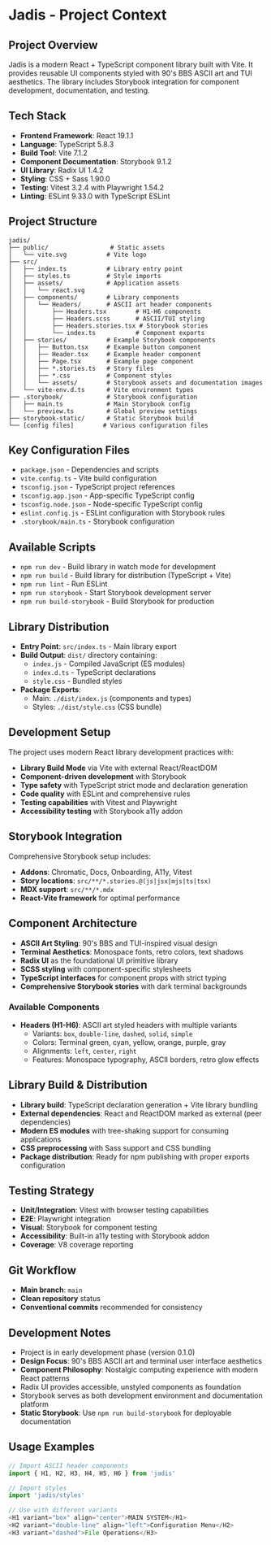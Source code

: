 # Jadis - Project Context

## Project Overview
Jadis is a modern React + TypeScript component library built with Vite. It provides reusable UI components styled with 90's BBS ASCII art and TUI aesthetics. The library includes Storybook integration for component development, documentation, and testing.

## Tech Stack
- **Frontend Framework**: React 19.1.1
- **Language**: TypeScript 5.8.3
- **Build Tool**: Vite 7.1.2
- **Component Documentation**: Storybook 9.1.2
- **UI Library**: Radix UI 1.4.2
- **Styling**: CSS + Sass 1.90.0
- **Testing**: Vitest 3.2.4 with Playwright 1.54.2
- **Linting**: ESLint 9.33.0 with TypeScript ESLint

## Project Structure
```
jadis/
├── public/                 # Static assets
│   └── vite.svg           # Vite logo
├── src/
│   ├── index.ts           # Library entry point
│   ├── styles.ts          # Style imports
│   ├── assets/            # Application assets
│   │   └── react.svg
│   ├── components/        # Library components
│   │   └── Headers/       # ASCII art header components
│   │       ├── Headers.tsx        # H1-H6 components
│   │       ├── Headers.scss       # ASCII/TUI styling
│   │       ├── Headers.stories.tsx # Storybook stories
│   │       └── index.ts           # Component exports
│   ├── stories/           # Example Storybook components
│   │   ├── Button.tsx     # Example button component
│   │   ├── Header.tsx     # Example header component
│   │   ├── Page.tsx       # Example page component
│   │   ├── *.stories.ts   # Story files
│   │   ├── *.css          # Component styles
│   │   └── assets/        # Storybook assets and documentation images
│   └── vite-env.d.ts      # Vite environment types
├── .storybook/            # Storybook configuration
│   ├── main.ts            # Main Storybook config
│   └── preview.ts         # Global preview settings
├── storybook-static/      # Static Storybook build
└── [config files]        # Various configuration files
```

## Key Configuration Files
- `package.json` - Dependencies and scripts
- `vite.config.ts` - Vite build configuration
- `tsconfig.json` - TypeScript project references
- `tsconfig.app.json` - App-specific TypeScript config
- `tsconfig.node.json` - Node-specific TypeScript config
- `eslint.config.js` - ESLint configuration with Storybook rules
- `.storybook/main.ts` - Storybook configuration

## Available Scripts
- `npm run dev` - Build library in watch mode for development
- `npm run build` - Build library for distribution (TypeScript + Vite)
- `npm run lint` - Run ESLint
- `npm run storybook` - Start Storybook development server
- `npm run build-storybook` - Build Storybook for production

## Library Distribution
- **Entry Point**: `src/index.ts` - Main library export
- **Build Output**: `dist/` directory containing:
  - `index.js` - Compiled JavaScript (ES modules)
  - `index.d.ts` - TypeScript declarations
  - `style.css` - Bundled styles
- **Package Exports**:
  - Main: `./dist/index.js` (components and types)
  - Styles: `./dist/style.css` (CSS bundle)

## Development Setup
The project uses modern React library development practices with:
- **Library Build Mode** via Vite with external React/ReactDOM
- **Component-driven development** with Storybook
- **Type safety** with TypeScript strict mode and declaration generation
- **Code quality** with ESLint and comprehensive rules
- **Testing capabilities** with Vitest and Playwright
- **Accessibility testing** with Storybook a11y addon

## Storybook Integration
Comprehensive Storybook setup includes:
- **Addons**: Chromatic, Docs, Onboarding, A11y, Vitest
- **Story locations**: `src/**/*.stories.@(js|jsx|mjs|ts|tsx)`
- **MDX support**: `src/**/*.mdx`
- **React-Vite framework** for optimal performance

## Component Architecture
- **ASCII Art Styling**: 90's BBS and TUI-inspired visual design
- **Terminal Aesthetics**: Monospace fonts, retro colors, text shadows
- **Radix UI** as the foundational UI primitive library
- **SCSS styling** with component-specific stylesheets
- **TypeScript interfaces** for component props with strict typing
- **Comprehensive Storybook stories** with dark terminal backgrounds

### Available Components
- **Headers (H1-H6)**: ASCII art styled headers with multiple variants
  - Variants: `box`, `double-line`, `dashed`, `solid`, `simple`
  - Colors: Terminal green, cyan, yellow, orange, purple, gray
  - Alignments: `left`, `center`, `right`
  - Features: Monospace typography, ASCII borders, retro glow effects

## Library Build & Distribution
- **Library build**: TypeScript declaration generation + Vite library bundling
- **External dependencies**: React and ReactDOM marked as external (peer dependencies)
- **Modern ES modules** with tree-shaking support for consuming applications
- **CSS preprocessing** with Sass support and CSS bundling
- **Package distribution**: Ready for npm publishing with proper exports configuration

## Testing Strategy
- **Unit/Integration**: Vitest with browser testing capabilities
- **E2E**: Playwright integration
- **Visual**: Storybook for component testing
- **Accessibility**: Built-in a11y testing with Storybook addon
- **Coverage**: V8 coverage reporting

## Git Workflow
- **Main branch**: `main`
- **Clean repository** status
- **Conventional commits** recommended for consistency

## Development Notes
- Project is in early development phase (version 0.1.0)
- **Design Focus**: 90's BBS ASCII art and terminal user interface aesthetics
- **Component Philosophy**: Nostalgic computing experience with modern React patterns
- Radix UI provides accessible, unstyled components as foundation
- Storybook serves as both development environment and documentation platform
- **Static Storybook**: Use `npm run build-storybook` for deployable documentation

## Usage Examples
```typescript
// Import ASCII header components
import { H1, H2, H3, H4, H5, H6 } from 'jadis'

// Import styles
import 'jadis/styles'

// Use with different variants
<H1 variant="box" align="center">MAIN SYSTEM</H1>
<H2 variant="double-line" align="left">Configuration Menu</H2>
<H3 variant="dashed">File Operations</H3>
```